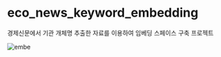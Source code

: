 # eco_news_keyword_embedding
경제신문에서 기관 개체명 추출한 자료를 이용하여 임베딩 스페이스 구축 프로젝트


![embe](https://user-images.githubusercontent.com/40931326/84483037-b734f700-acd3-11ea-8cae-37a18aa7442e.gif)
